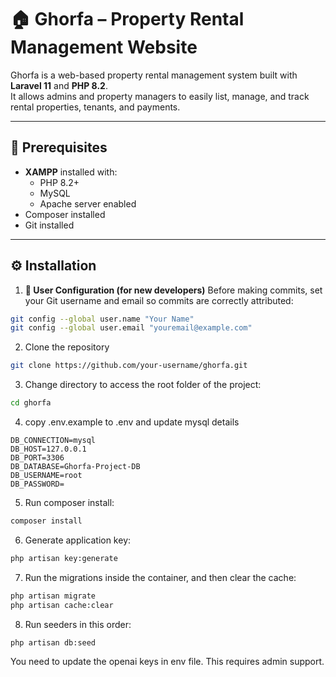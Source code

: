 # 🏠 Ghorfa – Property Rental Management Website

Ghorfa is a web-based property rental management system built with **Laravel 11** and **PHP 8.2**.  
It allows admins and property managers to easily list, manage, and track rental properties, tenants, and payments.

---

## 📌 Prerequisites

- **XAMPP** installed with:
  - PHP 8.2+
  - MySQL
  - Apache server enabled
- Composer installed  
- Git installed

---

## ⚙️ Installation

1. **👤 User Configuration (for new developers)**
Before making commits, set your Git username and email so commits are correctly attributed:
```bash
git config --global user.name "Your Name"
git config --global user.email "youremail@example.com"
```

2. Clone the repository  
```bash
git clone https://github.com/your-username/ghorfa.git
```

3. Change directory to access the root folder of the project:
```bash
cd ghorfa
```

4. copy .env.example to .env and update mysql details
```
DB_CONNECTION=mysql
DB_HOST=127.0.0.1
DB_PORT=3306
DB_DATABASE=Ghorfa-Project-DB
DB_USERNAME=root
DB_PASSWORD=
```

5. Run composer install:
```bash
composer install
```

6. Generate application key:
```bash
php artisan key:generate
```

7. Run the migrations inside the container, and then clear the cache:
```bash
php artisan migrate
php artisan cache:clear
```

8. Run seeders in this order:
```bash
php artisan db:seed
```

You need to update the openai keys in env file. This requires admin support.
